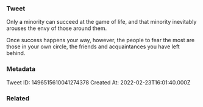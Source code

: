 ### Tweet
Only a minority can succeed at the game of life, and that minority inevitably arouses the envy of those around them.

Once success happens your way, however, the people to fear the most are those in your own circle, the friends and acquaintances you have left behind.

### Metadata
Tweet ID: 1496515610041274378
Created At: 2022-02-23T16:01:40.000Z

### Related

